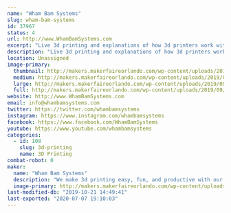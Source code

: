 ```yaml
---
name: "Wham Bam Systems"
slug: wham-bam-systems
id: 37967
status: 4
url: http://www.WhamBamSystems.com
excerpt: "Live 3d printing and explanations of how 3d printers work with a 3d printed souvenir for the kids to take away. "
description: "Live 3d printing and explanations of how 3d printers work with a 3d printed souvenir for the kids to take away. Raffles and giveaways with no purchase necessary. Demonstrations of how our products work in live 3d printing situations."
location: Unassigned
image-primary:
  thumbnail: http://makers.makerfaireorlando.com/wp-content/uploads/2019/09/cover2-150x150.png
  medium: http://makers.makerfaireorlando.com/wp-content/uploads/2019/09/cover2-300x131.png
  large: http://makers.makerfaireorlando.com/wp-content/uploads/2019/09/cover2-1024x447.png
  full: http://makers.makerfaireorlando.com/wp-content/uploads/2019/09/cover2.png
website: http://www.WhamBamSystems.com
email: info@whambamsystems.com
twitter: https://twitter.com/whambamsystems
instagram: https://www.instagram.com/whambamsystems
facebook: https://www.facebook.com/WhamBamSystems
youtube: https://www.youtube.com/whambamsystems
categories:
  - id: 108
    slug: 3d-printing
    name: 3D Printing
combat-robot: 0
maker:
  name: "Wham Bam Systems"
  description: "We make 3d printing easy, fun, and productive with our 3d printer accessories."
  image-primary: http://makers.makerfaireorlando.com/wp-content/uploads/2019/09/whambamhorizshadowsmall.jpg
last-modified-db: "2019-10-21 14:49:41"
last-exported: "2020-07-07 19:10:03"
---
```

